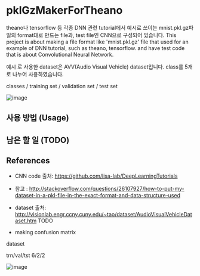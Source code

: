 # pklGzMakerForTheano

theano나 tensorflow 등 각종 DNN 관련 tutorial에서 예시로 쓰이는 mnist.pkl.gz파일의 format대로 만드는 file과, test file인 CNN으로 구성되어 있습니다.
This project is about making a file format like 'mnist.pkl.gz' file that used for an example of DNN tutorial, such as theano, tensorflow. and have test code that is about Convolutional Neural Network.

예시 로 사용한 dataset은 AVV(Audio Visual Vehicle) dataset입니다. class를 5개로 나누어 사용하였습니다.

classes / training set / validation set / test set

![image](https://cloud.githubusercontent.com/assets/7467605/16002837/9892b5c6-3194-11e6-862f-02576f3cadac.png)

## 사용 방법 (Usage)
 
## 남은 할 일 (TODO)

## References

* CNN code 출처: https://github.com/lisa-lab/DeepLearningTutorials

* 참고 : http://stackoverflow.com/questions/26107927/how-to-put-my-dataset-in-a-pkl-file-in-the-exact-format-and-data-structure-used

* dataset 출처: http://visionlab.engr.ccny.cuny.edu/~tao/dataset/AudioVisualVehicleDataset.htm
TODO

 - making confusion matrix 

dataset

trn/val/tst
6/2/2

![image](https://cloud.githubusercontent.com/assets/7467605/16002837/9892b5c6-3194-11e6-862f-02576f3cadac.png)
